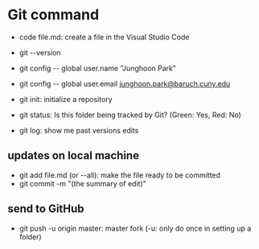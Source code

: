 # Git command 
- code file.md: create a file in the Visual Studio Code
- git --version
- git config -- global user.name "Junghoon Park"
- git config -- global user.email junghoon.park@baruch.cuny.edu

- git init: initialize a repository
- git status: Is this folder being tracked by Git? (Green: Yes, Red: No)
- git log: show me past versions edits

## updates on local machine
- git add file.md (or --all): make the file ready to be committed
- git commit -m "(the summary of edit)"
## send to GitHub
- git push -u origin master: master fork 
(-u: only do once in setting up a folder)
